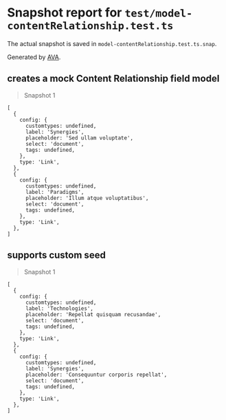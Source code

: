 # Snapshot report for `test/model-contentRelationship.test.ts`

The actual snapshot is saved in `model-contentRelationship.test.ts.snap`.

Generated by [AVA](https://avajs.dev).

## creates a mock Content Relationship field model

> Snapshot 1

    [
      {
        config: {
          customtypes: undefined,
          label: 'Synergies',
          placeholder: 'Sed ullam voluptate',
          select: 'document',
          tags: undefined,
        },
        type: 'Link',
      },
      {
        config: {
          customtypes: undefined,
          label: 'Paradigms',
          placeholder: 'Illum atque voluptatibus',
          select: 'document',
          tags: undefined,
        },
        type: 'Link',
      },
    ]

## supports custom seed

> Snapshot 1

    [
      {
        config: {
          customtypes: undefined,
          label: 'Technologies',
          placeholder: 'Repellat quisquam recusandae',
          select: 'document',
          tags: undefined,
        },
        type: 'Link',
      },
      {
        config: {
          customtypes: undefined,
          label: 'Synergies',
          placeholder: 'Consequuntur corporis repellat',
          select: 'document',
          tags: undefined,
        },
        type: 'Link',
      },
    ]
